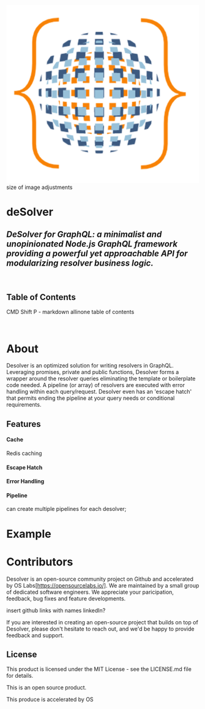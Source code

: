 ![desolverLogo](assets/orangesphere_web.gif)
size of image adjustments

# deSolver

## _DeSolver for GraphQL: a minimalist and unopinionated Node.js GraphQL framework providing a powerful yet approachable API for modularizing resolver business logic._

&nbsp;

## Table of Contents

CMD Shift P - markdown allinone table of contents

&nbsp;

# About

Desolver is an optimized solution for writing resolvers in GraphQL. Leveraging promises, private and public functions, Desolver forms a wrapper around the resolver queries eliminating the template or boilerplate code needed. A pipeline (or array) of resolvers are executed with error handling within each query/request. Desolver even has an 'escape hatch' that permits ending the pipeline at your query needs or conditional requirements.

## Features

#### Cache

Redis caching

#### Escape Hatch

#### Error Handling

#### Pipeline

can create multiple pipelines for each desolver;

# Example

<!-- optimization demo gif that shows side by side of before desolver and after-->

# Contributors

Desolver is an open-source community project on Github and accelerated by OS Labs[https://opensourcelabs.io/]. We are maintained by a small group of dedicated software engineers. We appreciate your paricipation, feedback, bug fixes and feature developments.

insert github links with names linkedIn?

If you are interested in creating an open-source project that builds on top of Desolver, please don't hesitate to reach out, and we'd be happy to provide feedback and support.

## License

This product is licensed under the MIT License - see the LICENSE.md file for details.

This is an open source product.

This produce is accelerated by OS
